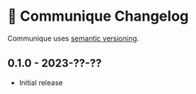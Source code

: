 # 📅 Communique Changelog

Communique uses [semantic versioning](https://semver.org/).

## 0.1.0 - 2023-??-??

* Initial release
